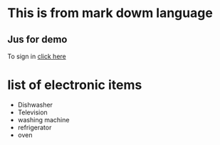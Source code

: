 # This is from mark dowm language
## Jus for demo
To sign in [click here]("login.html)

# list of electronic items

* Dishwasher
* Television
* washing machine
* refrigerator
* oven
